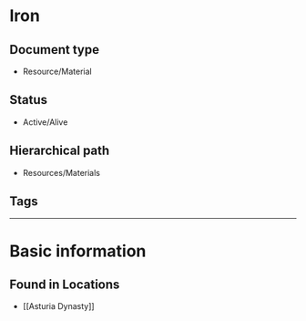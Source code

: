 # Iron

## Document type

 - Resource/Material

## Status

 - Active/Alive

## Hierarchical path

 - Resources/Materials

## Tags

---

# Basic information

## Found in Locations

 - [[Asturia Dynasty]]
